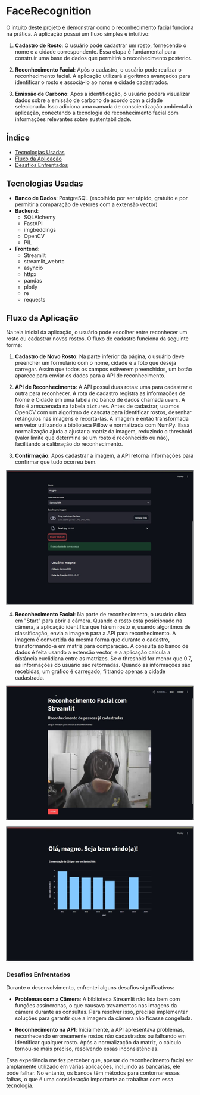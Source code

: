 # FaceRecognition

O intuito deste projeto é demonstrar como o reconhecimento facial funciona na prática. A aplicação possui um fluxo simples e intuitivo:

1. **Cadastro de Rosto**: O usuário pode cadastrar um rosto, fornecendo o nome e a cidade correspondente. Essa etapa é fundamental para construir uma base de dados que permitirá o reconhecimento posterior.

2. **Reconhecimento Facial**: Após o cadastro, o usuário pode realizar o reconhecimento facial. A aplicação utilizará algoritmos avançados para identificar o rosto e associá-lo ao nome e cidade cadastrados.

3. **Emissão de Carbono**: Após a identificação, o usuário poderá visualizar dados sobre a emissão de carbono de acordo com a cidade selecionada. Isso adiciona uma camada de conscientização ambiental à aplicação, conectando a tecnologia de reconhecimento facial com informações relevantes sobre sustentabilidade.

## Índice
- [Tecnologias Usadas](#tecnologias-usadas)
- [Fluxo da Aplicação](#fluxo-da-aplicação)
- [Desafios Enfrentados](#desafios-enfrentados)

## Tecnologias Usadas

- **Banco de Dados**: PostgreSQL (escolhido por ser rápido, gratuito e por permitir a comparação de vetores com a extensão vector)
- **Backend**:
  - SQLAlchemy
  - FastAPI
  - imgbeddings
  - OpenCV
  - PIL
- **Frontend**:
  - Streamlit
  - streamlit_webrtc
  - asyncio
  - httpx
  - pandas
  - plotly
  - re
  - requests

## Fluxo da Aplicação

Na tela inicial da aplicação, o usuário pode escolher entre reconhecer um rosto ou cadastrar novos rostos. O fluxo de cadastro funciona da seguinte forma:

1. **Cadastro de Novo Rosto**: Na parte inferior da página, o usuário deve preencher um formulário com o nome, cidade e a foto que deseja carregar. Assim que todos os campos estiverem preenchidos, um botão aparece para enviar os dados para a API de reconhecimento.


2. **API de Reconhecimento**: A API possui duas rotas: uma para cadastrar e outra para reconhecer. A rota de cadastro registra as informações de Nome e Cidade em uma tabela no banco de dados chamada `users`. A foto é armazenada na tabela `pictures`. Antes de cadastrar, usamos OpenCV com um algoritmo de cascata para identificar rostos, desenhar retângulos nas imagens e recortá-las. A imagem é então transformada em vetor utilizando a biblioteca Pillow e normalizada com NumPy. Essa normalização ajuda a ajustar a matriz da imagem, reduzindo o threshold (valor limite que determina se um rosto é reconhecido ou não), facilitando a calibração do reconhecimento.

3. **Confirmação**: Após cadastrar a imagem, a API retorna informações para confirmar que tudo ocorreu bem.

![cadastro](./readmefiles/cadastro.jpg)

4. **Reconhecimento Facial**: Na parte de reconhecimento, o usuário clica em "Start" para abrir a câmera. Quando o rosto está posicionado na câmera, a aplicação identifica que há um rosto e, usando algoritmos de classificação, envia a imagem para a API para reconhecimento. A imagem é convertida da mesma forma que durante o cadastro, transformando-a em matriz para comparação. A consulta ao banco de dados é feita usando a extensão vector, e a aplicação calcula a distância euclidiana entre as matrizes. Se o threshold for menor que 0.7, as informações do usuário são retornadas. Quando as informações são recebidas, um gráfico é carregado, filtrando apenas a cidade cadastrada.

![reconhecimento](./readmefiles/reconhecimento.jpg)

![grafico](./readmefiles/grafico.jpg)

### Desafios Enfrentados

Durante o desenvolvimento, enfrentei alguns desafios significativos:

- **Problemas com a Câmera**: A biblioteca Streamlit não lida bem com funções assíncronas, o que causava travamentos nas imagens da câmera durante as consultas. Para resolver isso, precisei implementar soluções para garantir que a imagem da câmera não ficasse congelada.

- **Reconhecimento na API**: Inicialmente, a API apresentava problemas, reconhecendo erroneamente rostos não cadastrados ou falhando em identificar qualquer rosto. Após a normalização da matriz, o cálculo tornou-se mais preciso, resolvendo essas inconsistências.

Essa experiência me fez perceber que, apesar do reconhecimento facial ser amplamente utilizado em várias aplicações, incluindo as bancárias, ele pode falhar. No entanto, os bancos têm métodos para contornar essas falhas, o que é uma consideração importante ao trabalhar com essa tecnologia.
